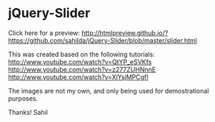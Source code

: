 jQuery-Slider
=============

Click here for a preview: http://htmlpreview.github.io/?https://github.com/sahilda/jQuery-Slider/blob/master/slider.html


This was created based on the following tutorials:
http://www.youtube.com/watch?v=QtYP_eSVKfs
http://www.youtube.com/watch?v=z277ZUHNnnE
http://www.youtube.com/watch?v=XlYsjMPCgfI

The images are not my own, and only being used for demostrational purposes.

Thanks!
Sahil
